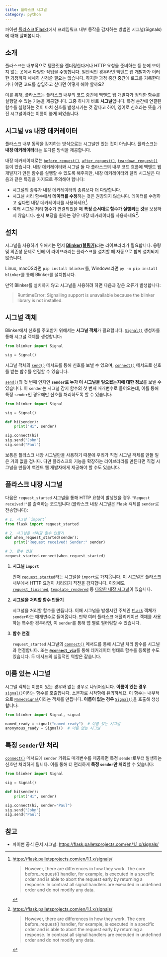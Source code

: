 ```yaml
---
title: 플라스크 시그널
category: python
---
```


파이썬 [플라스크(Flask)](https://flask.palletsprojects.com/)에서 프레임워크 내부 동작을 감지하는 방법인 시그널(Signals)에 대해 살펴봅니다.

## 소개

플라스크는 내부적으로 템플릿을 렌더링한다거나 HTTP 요청을 준비하는 등 눈에 보이지 않는 곳에서 다양한 작업을 수행합니다. 일반적인 경우라면 백엔드 웹 개발자가 이러한 과정까지 세세히 신경쓸 필요는 없습니다. 하지만 과정 중간 중간에 로그를 기록한다거나 어떤 코드를 삽입하고 싶다면 어떻게 해야 할까요?

이를 위해, 플라스크는 플라스크 내부의 코드 중간에 백엔드 웹 개발자가 정의한 함수를 실행할 수 있는 기능을 제공합니다. 그중 하나가 바로 **시그널**입니다. 특정 순간에 연결된 함수를 실행하는 것이 마치 신호를 발생시키는 것 같다고 하여, 영어로 신호라는 뜻을 가진 시그널이라는 이름이 붙게 되었습니다.

## 시그널 vs 내장 데커레이터

플라스크 내부 동작을 감지하는 방식으로는 시그널만 있는 것이 아닙니다. 플라스크는 **내장 데커레이터**라는 또다른 방식을 제공합니다.

내장 데커레이터로는 [`before_request()`](https://flask.palletsprojects.com/en/1.1.x/api/#flask.Flask.before_request), [`after_request()`](https://flask.palletsprojects.com/en/1.1.x/api/#flask.Flask.after_request), [`teardown_request()`](https://flask.palletsprojects.com/en/1.1.x/api/#flask.Flask.before_request) 등이 있습니다. 내장 데커레이터와 시그널 둘 다 플라스크의 내부 코드 흐름에 백엔드 웹 개발자가 만든 함수를 실행할 수 있도록 해주지만, 내장 데커레이터와 달리 시그널은 다음과 같은 특징을 가지므로 주의해야 합니다:

- 시그널의 종류가 내장 데커레이터의 종류보다 더 다양합니다.
- 시그널 처리 함수에서 **데이터를 수정**하는 것은 권장되지 않습니다. 데이터를 수정하고 싶다면 내장 데커레이터를 사용하세요[^signal-caveat].
- 여러 시그널 처리 함수가 연결되었을 때 **특정 순서대로 함수가 실행되는 것**을 보장하지 않습니다. 순서 보장을 원하는 경우 내장 데커레이터를 사용하세요[^signal-caveat].

[^signal-caveat]: <https://flask.palletsprojects.com/en/1.1.x/signals/>

    > However, there are differences in how they work. The core before_request() handler, for example, is executed in a specific order and is able to abort the request early by returning a response. In contrast all signal handlers are executed in undefined order and do not modify any data.
 
## 설치

시그널을 사용하기 위해서는 먼저 [**Blinker(블링커)**](https://pythonhosted.org/blinker/)라는 라이브러리가 필요합니다. 용량 및 의존성 문제로 인해 이 라이브러리는 플라스크를 설치할 때 자동으로 함께 설치되지 않습니다.

Linux, macOS라면 `pip install blinker`를, Windows라면 `py -m pip install blinker`를 통해 Blinker를 설치합시다.

만약 Blinker를 설치하지 않고 시그널을 사용하려 하면 다음과 같은 오류가 발생합니다:

> RuntimeError: Signalling support is unavailable because the blinker library is not installed.

## 시그널 객체

Blinker에서 신호를 주고받기 위해서는 **시그널 객체**가 필요합니다. [`Signal()`](https://pythonhosted.org/blinker/index.html#blinker.base.Signal) 생성자를 통해 시그널 객체를 생성합니다:

```py
from blinker import Signal

sig = Signal()
```

시그널 객체의 [`send()`](https://pythonhosted.org/blinker/#blinker.base.Signal.send) 메서드를 통해 신호를 보낼 수 있으며, [`connect()`](https://pythonhosted.org/blinker/#blinker.base.Signal.connect) 메서드로 신호를 받는 함수를 연결할 수 있습니다.

[`send()`](https://pythonhosted.org/blinker/#blinker.base.Signal.send)의 첫 번째 인자인 **`sender`로 누가 이 시그널을 일으켰는지에 대한 정보**를 보낼 수 있습니다. 이 `sender`는 시그널 감지 함수의 첫 번째 매개변수로 들어오는데, 이를 통해 특정 `sender`인 경우에만 신호를 처리하도록 할 수 있습니다:

```py
from blinker import Signal

sig = Signal()

def hi(sender):
    print("Hi", sender)

sig.connect(hi)
sig.send("John")
sig.send("Paul")
```

보통은 플라스크 내장 시그널만을 사용하기 때문에 우리가 직접 시그널 객체를 만들 일은 거의 없을 겁니다. 다만 플라스크의 기능을 확장하는 라이브러리를 만든다면 직접 시그널을 만들어 백엔드 웹 개발자에게 제공해야 할 수도 있습니다.

## 플라스크 내장 시그널

다음은 `request_started` 시그널을 통해 HTTP 요청이 발생했을 경우 `"Request received!"`를 출력하는 코드입니다 (플라스크 내장 시그널은 Flask 객체를 `sender`로 전송합니다):

```py
# 1. 시그널 `import`
from flask import request_started 

# 2. 시그널을 처리할 함수 만들기
def when_request_started(sender):
    print("Request received! Sender:" sender)

# 3. 함수 연결
request_started.connect(when_request_started)
```

1. **시그널 `import`**

    먼저 [`request_started`](https://flask.palletsprojects.com/en/1.1.x/api/#flask.request_started)라는 시그널을 `import`로 가져옵니다. 이 시그널은 플라스크 내부에서 HTTP 요청이 처리되기 직전을 감지합니다. 이외에도 [`request_finished`](https://flask.palletsprojects.com/en/1.1.x/api/#flask.request_finished), [`template_rendered`](https://flask.palletsprojects.com/en/1.1.x/api/#flask.template_rendered) 등 [다양한 내장 시그널](https://flask.palletsprojects.com/en/1.1.x/api/#signals)이 있습니다.
    
2. **시그널을 처리할 함수 만들기**

    시그널을 처리할 함수를 만듭니다. 이때 시그널을 발생시킨 주체인 [`Flask`](https://flask.palletsprojects.com/en/1.1.x/api/#flask.Flask) 객체가 `sender`라는 매개변수로 들어옵니다. 만약 여러 플라스크 애플리케이션 객체를 사용하는 특수한 경우라면, 이 `sender`를 통해 앱 별로 필터링할 수 있습니다.
    
3. **함수 연결**

    `request_started` 시그널의 [`connect()`](https://pythonhosted.org/blinker/#blinker.base.Signal.connect) 메서드를 통해 시그널 처리 함수를 시그널과 연결합니다. 또는 [**`@connect_via`**](https://pythonhosted.org/blinker/#blinker.base.Signal.connect_via)를 통해 데커레이터 형태로 함수를 등록할 수도 있습니다. 두 메서드의 실질적인 역할은 같습니다.

## 이름 있는 시그널

시그널 객체는 이름이 있는 경우와 없는 경우로 나뉘어집니다. **이름이 있는 경우** [`signal()`](https://pythonhosted.org/blinker/#blinker.base.signal)이라는 함수를 호출합니다. 소문자로 시작함에 유의하세요. 이 함수는 내부적으로 [`NamedSignal`](https://pythonhosted.org/blinker/#blinker.base.NamedSignal)이라는 객체를 만듭니다. **이름이 없는 경우** [`Signal()`](https://pythonhosted.org/blinker/index.html#blinker.base.Signal)을 호출해 생성합니다:

```py
from blinker import Signal, signal

named_ready = signal("named-ready")  # 이름 있는 시그널
anonymous_ready = Signal()  # 이름 없는 시그널
```

## 특정 `sender`만 처리

[`connect()`](https://pythonhosted.org/blinker/#blinker.base.Signal.connect) 메서드에 `sender` 키워드 매개변수를 제공하면 특정 `sender`로부터 발생하는 신호만 처리하게 됩니다. 이를 통해 더 편리하게 **특정 `sender`만 처리**할 수 있습니다:

```py
from blinker import Signal

sig = Signal()

def hi(sender):
    print("Hi", sender)

sig.connect(hi, sender="Paul")
sig.send("John")
sig.send("Paul")
```

## 참고

- 파이썬 공식 문서 시그널: <https://flask.palletsprojects.com/en/1.1.x/signals/>
